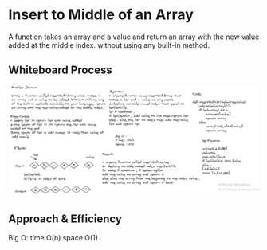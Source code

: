 # Insert to Middle of an Array
  A function takes an array and a value and return an array with the new value added at the middle index.
  without using any built-in method.

## Whiteboard Process
![shifted-list](shift-array.png)

## Approach & Efficiency
 Big O:
 time O(n)
 space O(1)
